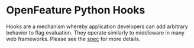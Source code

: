 # OpenFeature Python Hooks
Hooks are a mechanism whereby application developers can add arbitrary behavior to flag evaluation. 
They operate similarly to middleware in many web frameworks. Please see the 
[spec]("https://github.com/open-feature/spec/blob/main/specification/sections/04-hooks.md") for more details.